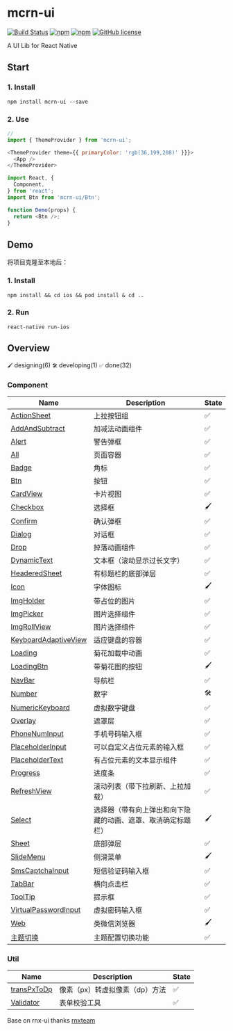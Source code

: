 # mcrn-ui

[![Build Status](https://travis-ci.org/meicai-fe/mcrn-ui.svg?branch=master)](https://travis-ci.org/meicai-fe/mcrn-ui)
[![npm](https://img.shields.io/npm/v/mcrn-ui.svg?maxAge=60)](https://www.npmjs.com/package/mcrn-ui)
[![npm](https://img.shields.io/npm/dt/mcrn-ui.svg?maxAge=60)](https://www.npmjs.com/package/mcrn-ui)
[![GitHub license](https://img.shields.io/badge/license-MIT-blue.svg)](https://raw.githubusercontent.com/meicai-fe/mcrn-ui/master/LICENSE)

A UI Lib for React Native

## Start

### 1. Install

```
npm install mcrn-ui --save
```

### 2. Use

```js
// 
import { ThemeProvider } from 'mcrn-ui';

<ThemeProvider theme={{ primaryColor: 'rgb(36,199,208)' }}}>
  <App />
</ThemeProvider>

```

```js
import React, {
  Component,
} from 'react';
import Btn from 'mcrn-ui/Btn';

function Demo(props) {
  return <Btn />;
}
```

## Demo

将项目克隆至本地后：

### 1. Install

```
npm install && cd ios && pod install & cd ..
```

### 2. Run

```
react-native run-ios
```

## Overview

`🖌` designing(6) `🛠` developing(1) `✅` done(32)

### Component

Name       | Description | State
---------- | ----------- | -----
[ActionSheet](https://github.com/meicai-fe/mcrn-ui/tree/master/ActionSheet)     | 上拉按钮组 | ✅
[AddAndSubtract](https://github.com/meicai-fe/mcrn-ui/tree/master/AddAndSubtract)      | 加减法动画组件 | ✅
[Alert](https://github.com/meicai-fe/mcrn-ui/tree/master/Alert)      | 警告弹框 | ✅
[All](https://github.com/meicai-fe/mcrn-ui/tree/master/All)      | 页面容器 | ✅
[Badge](https://github.com/meicai-fe/mcrn-ui/tree/master/Badge)      | 角标 | ✅
[Btn](https://github.com/meicai-fe/mcrn-ui/tree/master/Btn)        | 按钮 | ✅
[CardView](https://github.com/meicai-fe/mcrn-ui/tree/master/CardView)        | 卡片视图 | ✅
[Checkbox](https://github.com/meicai-fe/mcrn-ui/tree/master/Checkbox)  | 选择框 | 🖌
[Confirm](https://github.com/meicai-fe/mcrn-ui/tree/master/Confirm)  | 确认弹框 | ✅
[Dialog](https://github.com/meicai-fe/mcrn-ui/tree/master/Dialog)        | 对话框 | ✅
[Drop](https://github.com/meicai-fe/mcrn-ui/tree/master/Drop)        | 掉落动画组件 | ✅
[DynamicText](https://github.com/meicai-fe/mcrn-ui/tree/master/DynamicText) | 文本框（滚动显示过长文字）| ✅
[HeaderedSheet](https://github.com/meicai-fe/mcrn-ui/tree/master/HeaderedSheet)        | 有标题栏的底部弹层 | ✅
[Icon](https://github.com/meicai-fe/mcrn-ui/tree/master/Icon)  | 字体图标 | 🖌
[ImgHolder](https://github.com/meicai-fe/mcrn-ui/tree/master/ImgHolder)  | 带占位的图片 | ✅
[ImgPicker](https://github.com/meicai-fe/mcrn-ui/tree/master/ImgPicker)  | 图片选择组件 | ✅
[ImgRollView](https://github.com/meicai-fe/mcrn-ui/tree/master/ImgRollView)  | 图片选择组件 | ✅
[KeyboardAdaptiveView](https://github.com/meicai-fe/mcrn-ui/tree/master/KeyboardAdaptiveView)        | 适应键盘的容器 | ✅
[Loading](https://github.com/meicai-fe/mcrn-ui/tree/master/Loading) | 菊花加载中动画 | ✅
[LoadingBtn](https://github.com/meicai-fe/mcrn-ui/tree/master/LoadingBtn) | 带菊花图的按钮 | 🖌
[NavBar](https://github.com/meicai-fe/mcrn-ui/tree/master/NavBar)     | 导航栏 | ✅
[Number](https://github.com/meicai-fe/mcrn-ui/tree/master/Number)     | 数字 | 🛠
[NumericKeyboard](https://github.com/meicai-fe/mcrn-ui/tree/master/NumericKeyboard)  | 虚拟数字键盘 | ✅
[Overlay](https://github.com/meicai-fe/mcrn-ui/tree/master/Overlay)     | 遮罩层 | ✅
[PhoneNumInput](https://github.com/meicai-fe/mcrn-ui/tree/master/PhoneNumInput)     | 手机号码输入框 | ✅
[PlaceholderInput](https://github.com/meicai-fe/mcrn-ui/tree/master/PlaceholderInput)     | 可以自定义占位元素的输入框 | ✅
[PlaceholderText](https://github.com/meicai-fe/mcrn-ui/tree/master/PlaceholderText)     | 有占位元素的文本显示组件 | ✅
[Progress](https://github.com/meicai-fe/mcrn-ui/tree/master/Progress)  | 进度条 | ✅
[RefreshView](https://github.com/meicai-fe/mcrn-ui/tree/master/RefreshView)     | 滚动列表（带下拉刷新、上拉加载） | ✅
[Select](https://github.com/meicai-fe/mcrn-ui/tree/master/Select)  | 选择器（带有向上弹出和向下隐藏的动画、遮罩、取消确定标题栏） | 🖌
[Sheet](https://github.com/meicai-fe/mcrn-ui/tree/master/Sheet)     | 底部弹层 | ✅
[SlideMenu](https://github.com/meicai-fe/mcrn-ui/tree/master/SlideMenu)  | 侧滑菜单 | 🖌
[SmsCaptchaInput](https://github.com/meicai-fe/mcrn-ui/tree/master/SmsCaptchaInput)        | 短信验证码输入框 | ✅
[TabBar](https://github.com/meicai-fe/mcrn-ui/tree/master/TabBar)     | 横向点击栏 | ✅
[ToolTip](https://github.com/meicai-fe/mcrn-ui/tree/master/ToolTip)     | 提示框 | ✅
[VirtualPasswordInput](https://github.com/meicai-fe/mcrn-ui/tree/master/VirtualPasswordInput)  | 虚拟密码输入框 | ✅
[Web](https://github.com/meicai-fe/mcrn-ui/tree/master/Web)  | 类微信浏览器 | 🖌
[主题切换](https://github.com/meicai-fe/mcrn-ui/tree/master/theme)  | 主题配置切换功能 |  ✅

### Util

Name       | Description | State
---------- | ----------- | -----
[transPxToDp](https://github.com/meicai-fe/mcrn-ui/tree/master/util/transPxToDp)      | 像素（px）转虚拟像素（dp）方法 | ✅
[Validator](https://github.com/meicai-fe/mcrn-ui/tree/master/util/Validator)      | 表单校验工具 | ✅


Base on rnx-ui thanks [rnxteam](https://github.com/rnxteam/rnx-ui)



